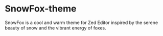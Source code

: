 # SnowFox-theme
SnowFox is a cool and warm theme for Zed Editor inspired by the serene beauty of snow and the vibrant energy of foxes.
